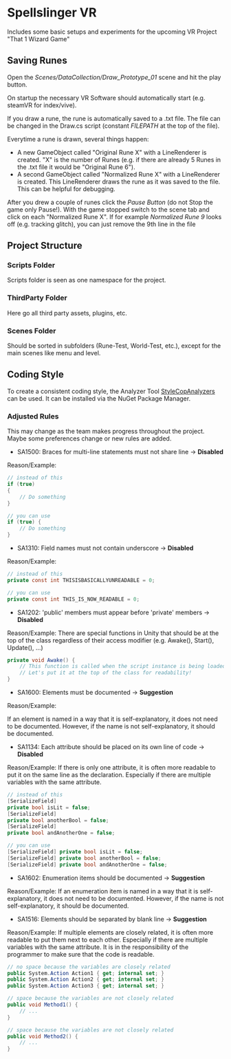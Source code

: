 # Spellslinger VR
Includes some basic setups and experiments for the upcoming VR Project "That 1 Wizard Game"
## Saving Runes
Open the *Scenes/DataCollection/Draw_Prototype_01* scene and hit the play button. 

On startup the necessary VR Software should automatically start (e.g. steamVR for index/vive).

If you draw a rune, the rune is automatically saved to a .txt file. The file can be changed in the Draw.cs script (constant *FILEPATH* at the top of the file).

Everytime a rune is drawn, several things happen:
 - A new GameObject called "Original Rune X" with a LineRenderer is created. "X" is the number of Runes (e.g. if there are already 5 Runes in the .txt file it would be "Original Rune 6").
 - A second GameObject called "Normalized Rune X" with a LineRenderer is created. This LineRenderer draws the rune as it was saved to the file. This can be helpful for debugging.

 After you drew a couple of runes click the *Pause Button* (do not Stop the game only Pause!). With the game stopped switch to the scene tab and click on each "Normalized Rune X". If for example *Normalized Rune 9* looks off (e.g. tracking glitch), you can just remove the 9th line in the file

## Project Structure
### Scripts Folder
Scripts folder is seen as one namespace for the project.

### ThirdParty Folder
Here go all third party assets, plugins, etc.

### Scenes Folder
Should be sorted in subfolders (Rune-Test, World-Test, etc.), except for the main scenes like menu and level.

## Coding Style
To create a consistent coding style, the Analyzer Tool [StyleCopAnalyzers](https://github.com/DotNetAnalyzers/StyleCopAnalyzers) can be used. It can be installed via the NuGet Package Manager.

### Adjusted Rules
This may change as the team makes progress throughout the project. Maybe some preferences change or new rules are added.
 - SA1500: Braces for multi-line statements must not share line -> **Disabled**

Reason/Example:
```csharp
// instead of this
if (true)
{
	// Do something
}

// you can use
if (true) {
	// Do something
}
```

 - SA1310: Field names must not contain underscore -> **Disabled**

Reason/Example:
```csharp
// instead of this
private const int THISISBASICALLYUNREADABLE = 0;

// you can use
private const int THIS_IS_NOW_READABLE = 0;
```

 - SA1202: 'public' members must appear before 'private' members -> **Disabled**

Reason/Example:
There are special functions in Unity that should be at the top of the class regardless of their access modifier (e.g. Awake(), Start(), Update(), ...)
```csharp
private void Awake() {
	// This function is called when the script instance is being loaded.
	// Let's put it at the top of the class for readability!
}
```

 - SA1600: Elements must be documented -> **Suggestion**

Reason/Example:

If an element is named in a way that it is self-explanatory, it does not need to be documented. However, if the name is not self-explanatory, it should be documented.

 - SA1134: Each attribute should be placed on its own line of code -> **Disabled**

Reason/Example:
If there is only one attribute, it is often more readable to put it on the same line as the declaration. Especially if there are multiple variables with the same attribute.
```csharp
// instead of this
[SerializeField] 
private bool isLit = false;
[SerializeField] 
private bool anotherBool = false;
[SerializeField] 
private bool andAnotherOne = false;

// you can use
[SerializeField] private bool isLit = false;
[SerializeField] private bool anotherBool = false;
[SerializeField] private bool andAnotherOne = false;
```

 - SA1602: Enumeration items should be documented -> **Suggestion**

Reason/Example:
If an enumeration item is named in a way that it is self-explanatory, it does not need to be documented. However, if the name is not self-explanatory, it should be documented.

 - SA1516: Elements should be separated by blank line -> **Suggestion**

Reason/Example:
If multiple elements are closely related, it is often more readable to put them next to each other. Especially if there are multiple variables with the same attribute. It is in the responsibility of the programmer to make sure that the code is readable.
```csharp
// no space because the variables are closely related
public System.Action Action1 { get; internal set; }
public System.Action Action2 { get; internal set; }
public System.Action Action3 { get; internal set; }

// space because the variables are not closely related
public void Method1() {
	// ...
}

// space because the variables are not closely related
public void Method2() {
	// ...
}
```
